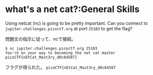# what's a net cat?:General Skills

Using netcat (nc) is going to be pretty important. Can you connect to `jupiter.challenges.picoctf.org` at port `25103` to get the flag?

問題文の指示に従って、ncで接続。
```
$ nc jupiter.challenges.picoctf.org 25103
You're on your way to becoming the net cat master
picoCTF{nEtCat_Mast3ry_d0c64587}
```

フラグが得られた。
`picoCTF{nEtCat_Mast3ry_d0c64587`
